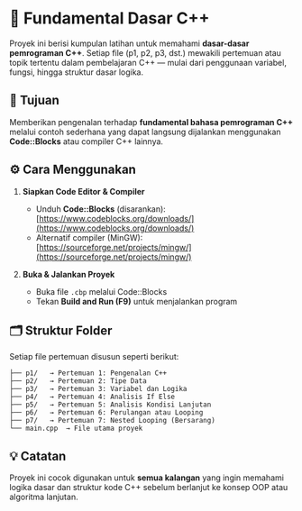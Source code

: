 # 📘 Fundamental Dasar C++

Proyek ini berisi kumpulan latihan untuk memahami **dasar-dasar pemrograman C++**. Setiap file (p1, p2, p3, dst.) mewakili pertemuan atau topik tertentu dalam pembelajaran C++ — mulai dari penggunaan variabel, fungsi, hingga struktur dasar logika.

## 🧠 Tujuan
Memberikan pengenalan terhadap **fundamental bahasa pemrograman C++** melalui contoh sederhana yang dapat langsung dijalankan menggunakan **Code::Blocks** atau compiler C++ lainnya.

## ⚙️ Cara Menggunakan

1. **Siapkan Code Editor & Compiler**
   - Unduh **Code::Blocks** (disarankan): [https://www.codeblocks.org/downloads/](https://www.codeblocks.org/downloads/)
   - Alternatif compiler (MinGW): [https://sourceforge.net/projects/mingw/](https://sourceforge.net/projects/mingw/)

2. **Buka & Jalankan Proyek**
   - Buka file `.cbp` melalui Code::Blocks
   - Tekan **Build and Run (F9)** untuk menjalankan program

## 🗂️ Struktur Folder
Setiap file pertemuan disusun seperti berikut:
```
├── p1/   → Pertemuan 1: Pengenalan C++
├── p2/   → Pertemuan 2: Tipe Data
├── p3/   → Pertemuan 3: Variabel dan Logika
├── p4/   → Pertemuan 4: Analisis If Else
├── p5/   → Pertemuan 5: Analisis Kondisi Lanjutan
├── p6/   → Pertemuan 6: Perulangan atau Looping
├── p7/   → Pertemuan 7: Nested Looping (Bersarang)
└── main.cpp  → File utama proyek
```

## 💡 Catatan
Proyek ini cocok digunakan untuk **semua kalangan** yang ingin memahami logika dasar dan struktur kode C++ sebelum berlanjut ke konsep OOP atau algoritma lanjutan.
